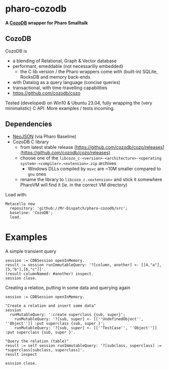 # pharo-cozodb
**A [CozoDB](https://www.cozodb.org) wrapper for Pharo Smalltalk**

## CozoDB 

CozoDB is 
- a blending of Relational, Graph & Vector database
- performant, emeddable (not necessarilly embedded)
  - the C lib version / the Pharo wrappers come with (built-in) SQLite, RocksDB and memory back-ends
- with Datalog as a query language (concise queries)
- transactional, with time-travelling capabilities
- https://github.com/cozodb/cozo

Tested (developed) on Win10 & Ubuntu 23.04, fully wrapping the (very minimalistic) C API. More examples / tests incoming.

## Dependencies

- [NeoJSON](https://github.com/svenvc/NeoJSON) (via Pharo Baseline)
- CozoDB C library
  - from latest stable release [https://github.com/cozodb/cozo/releases](https://github.com/cozodb/cozo/releases)
  - choose one of the `libcozo_c-<version>-<architecture>-<operating system>-<compiler>.<extension>.zip` archives
    - Windows DLLs compiled by `msvc` are ~10M smaller compared to `gnu` ones
  - rename the library to `libcozo_c.<extension>` and stick it somewhere PharoVM will find it (ie. in the correct VM directory)

Load with:

```Smalltalk
Metacello new
  repository: 'github://Mr-Dispatch/pharo-cozodb/src';
  baseline: 'CozoDB';
  load.
```

# Examples

A simple transient query
```Smalltalk
session := CDBSession openInMemory.
result := session runImmutableQuery: '?[column, another] <- [[4,"a"],[5,"b"],[6,"c"]]'.
(result columnNamed: #another) inspect.
session close.
```

Creating a relation, putting in some data and querying again
```Smalltalk
session := CDBSession openInMemory.

"Create a relation and insert some data"
session 
  runMutableQuery: ':create superclass {sub, super}';
	runMutableQuery: '?[sub, super] <- [[''UndefinedObject'', ''Object'']] :put superclass {sub, super }';
	runMutableQuery: '?[sub, super] <- [[''TestCase'', ''Object'']] :put superclass {sub, super }'.

"Query the relation (table)"	
result := self session runImmutableQuery: '?[subclass, superclass] := *superclass[subclass, superclass]'.
result inspect

esssion close.
```
